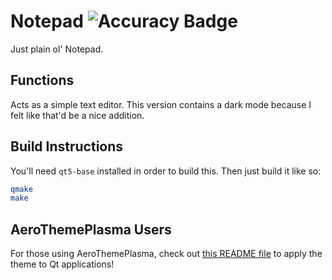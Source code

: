 # Notepad ![Accuracy Badge](https://img.shields.io/badge/Accuracy-3/5_(Getting_There)-yellow)
Just plain ol' Notepad.

## Functions
Acts as a simple text editor. This version contains a dark mode because I felt like that'd be a nice addition.

## Build Instructions
You'll need `qt5-base` installed in order to build this. Then just build it like so:
```bash
qmake
make
```

## AeroThemePlasma Users
For those using AeroThemePlasma, check out [this README file](/linux/aerothemeplasma.md) to apply the theme to Qt applications!